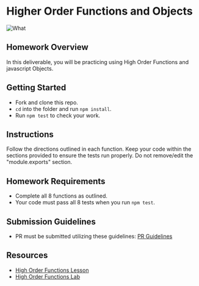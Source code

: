 # Higher Order Functions and Objects

![What](https://external-content.duckduckgo.com/iu/?u=https%3A%2F%2Fmedia.giphy.com%2Fmedia%2FxYHscQ1Np55i8%2Fgiphy.gif&f=1&nofb=1)

## Homework Overview

In this deliverable, you will be practicing using High Order Functions and javascript Objects.

## Getting Started

- Fork and clone this repo.
- `cd` into the folder and run `npm install`.
- Run `npm test` to check your work.

## Instructions

Follow the directions outlined in each function. Keep your code within the sections provided to ensure the tests run properly. Do not remove/edit the "module.exports" section.

## Homework Requirements

- Complete all 8 functions as outlined.
- Your code must pass all 8 tests when you run `npm test`.

## Submission Guidelines

- PR must be submitted utilizing these guidelines: [PR Guidelines](https://github.com/SEI-R-4-26/template_pull_request)

## Resources

- [High Order Functions Lesson](https://github.com/SEI-R-4-26/u1_lesson_HOF)
- [High Order Functions Lab](https://github.com/SEI-R-4-26/u1_lab_HOF)
